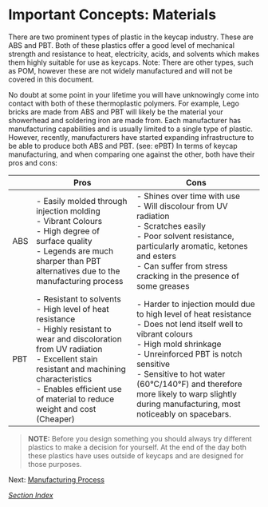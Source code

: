 # Important Concepts: Materials

There are two prominent types of plastic in the keycap industry. These are ABS and PBT.  Both of these plastics offer a good level of mechanical strength and resistance to heat, electricity, acids, and solvents which makes them highly suitable for use as keycaps. Note: There are other types, such as POM, however these are not widely manufactured and will not be covered in this document.

No doubt at some point in your lifetime you will have unknowingly come into contact with both of these thermoplastic polymers. For example, Lego bricks are made from ABS and PBT will likely be the material your showerhead and soldering iron are made from. Each manufacturer has manufacturing capabilities and is usually limited to a single type of plastic. However, recently, manufacturers have started expanding infrastructure to be able to produce both ABS and PBT. (see: ePBT)
In terms of keycap manufacturing, and when comparing one against the other, both have their pros and cons:

| | Pros | Cons |
| --- | ----------- | ----- |
| ABS | - Easily molded through injection molding <br> - Vibrant Colours <br> - High degree of surface quality <br> - Legends are much sharper than PBT alternatives due to the manufacturing process | - Shines over time with use <br> - Will discolour from UV radiation <br> - Scratches easily <br> - Poor solvent resistance, particularly aromatic, ketones and esters <br> - Can suffer from stress cracking in the presence of some greases |
| PBT | - Resistant to solvents <br> - High level of heat resistance <br> - Highly resistant to wear and discoloration from UV radiation <br> - Excellent stain resistant and machining characteristics <br> - Enables efficient use of material to reduce weight and cost (Cheaper) | - Harder to injection mould due to high level of heat resistance <br> - Does not lend itself well to vibrant colours <br> - High mold shrinkage <br> - Unreinforced PBT is notch sensitive <br> - Sensitive to hot water (60°C/140°F) and therefore more likely to warp slightly during manufacturing, most noticeably on spacebars. |

> **NOTE:** Before you design something you should always try different plastics to make a decision for yourself. At the end of the day both these plastics have uses outside of keycaps and are designed for those purposes.


Next: [Manufacturing Process](./manufacturing_process.md)

*[Section Index](./index.md)*
